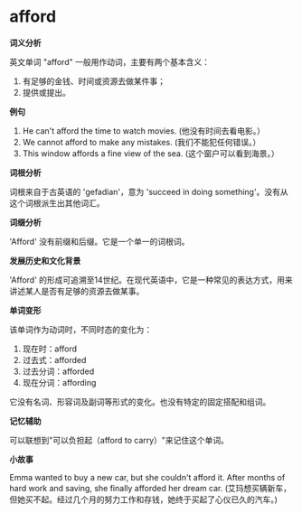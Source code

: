 # afford

**词义分析**

  

英文单词 "afford" 一般用作动词，主要有两个基本含义：

  

1.  有足够的金钱、时间或资源去做某件事；
2.  提供或提出。

  

**例句**

  

1.  He can't afford the time to watch movies. (他没有时间去看电影。）
2.  We cannot afford to make any mistakes. (我们不能犯任何错误。）
3.  This window affords a fine view of the sea. (这个窗户可以看到海景。）

  

**词根分析**

  

词根来自于古英语的 'gefadian'，意为 'succeed in doing something'。没有从这个词根派生出其他词汇。

  

**词缀分析**

  

'Afford' 没有前缀和后缀。它是一个单一的词根词。

  

**发展历史和文化背景**

  

'Afford' 的形成可追溯至14世纪。在现代英语中，它是一种常见的表达方式，用来讲述某人是否有足够的资源去做某事。

  

**单词变形**

  

该单词作为动词时，不同时态的变化为：

  

1.  现在时：afford
2.  过去式：afforded
3.  过去分词：afforded
4.  现在分词：affording

  

它没有名词、形容词及副词等形式的变化。也没有特定的固定搭配和组词。

  

**记忆辅助**

  

可以联想到"可以负担起（afford to carry）"来记住这个单词。

  

**小故事**

  

Emma wanted to buy a new car, but she couldn't afford it. After months of hard work and saving, she finally afforded her dream car. (艾玛想买辆新车，但她买不起。经过几个月的努力工作和存钱，她终于买起了心仪已久的汽车。)
